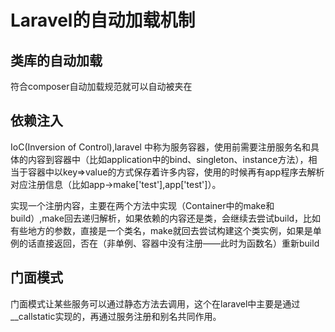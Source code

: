 # Laravel的自动加载机制

## 类库的自动加载
符合composer自动加载规范就可以自动被夹在

## 依赖注入
IoC(Inversion of Control),laravel 中称为服务容器，使用前需要注册服务名和具体的内容到容器中（比如application中的bind、singleton、instance方法），相当于容器中以key=>value的方式保存着许多内容，使用的时候再有app程序去解析对应注册信息（比如app->make['test'],app['test']）。

实现一个注册内容，主要在两个方法中实现（Container中的make和build）,make回去递归解析，如果依赖的内容还是类，会继续去尝试build，比如有些地方的参数，直接是一个类名，make就回去尝试构建这个类实例，如果是单例的话直接返回，否在（非单例、容器中没有注册——此时为函数名）重新build

## 门面模式
门面模式让某些服务可以通过静态方法去调用，这个在laravel中主要是通过__callstatic实现的，再通过服务注册和别名共同作用。

